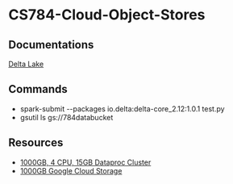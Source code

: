 # CS784-Cloud-Object-Stores

## Documentations
[Delta Lake](https://github.com/delta-io/delta)

## Commands
* spark-submit --packages io.delta:delta-core_2.12:1.0.1 test.py
* gsutil ls gs://784databucket

## Resources
* [1000GB, 4 CPU, 15GB Dataproc Cluster](https://console.cloud.google.com/compute/instances?authuser=3&project=cs784-343801)
* [1000GB Google Cloud Storage](https://console.cloud.google.com/storage/browser?authuser=3&project=cs784-343801&prefix=)
